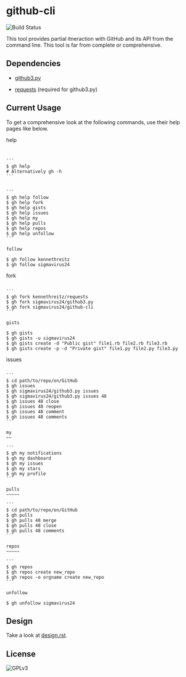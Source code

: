 github-cli
==========

![Build Status](https://secure.travis-ci.org/sigmavirus24/github-cli.png?branch=master)
 
This tool provides partial itneraction with GitHub and its API from the 
command line. This tool is far from complete or comprehensive.

Dependencies
------------

- [github3.py](https://github.com/sigmavirus24/github3.py)

- [requests](https://github.com/kennethreitz/requests) (required for 
  github3.py)

Current Usage
-------------

To get a comprehensive look at the following commands, use their help pages 
like below.

help
~~~~


```
$ gh help
# Alternatively gh -h
```


```
$ gh help follow
$ gh help fork
$ gh help gists
$ gh help issues
$ gh help my
$ gh help pulls
$ gh help repos
$ gh help unfollow
```

follow
~~~~~~

```
$ gh follow kennethreitz
$ gh follow sigmavirus24
```

fork
~~~~

```
$ gh fork kennethreitz/requests
$ gh fork sigmavirus24/github3.py
$ gh fork sigmavirus24/github-cli
```

gists
~~~~~

```
$ gh gists
$ gh gists -u sigmavirus24
$ gh gists create -d "Public gist" file1.rb file2.rb file3.rb
$ gh gists create -p -d "Private gist" file1.py file2.py file3.py
```

issues
~~~~~~

```
$ cd path/to/repo/on/GitHub
$ gh issues
$ gh sigmavirus24/github3.py issues
$ gh sigmavirus24/github3.py issues 48
$ gh issues 48 close
$ gh issues 48 reopen
$ gh issues 48 comment
$ gh issues 48 comments
```

my
~~

```
$ gh my notifications
$ gh my dashboard
$ gh my issues
$ gh my stars
$ gh my profile
```

pulls
~~~~~

```
$ cd path/to/repo/on/GitHub
$ gh pulls
$ gh pulls 48 merge
$ gh pulls 48 close
$ gh pulls 48 comments
```

repos
~~~~~

```
$ gh repos
$ gh repos create new_repo
$ gh repos -o orgname create new_repo
```

unfollow
~~~~~~~~

```
$ gh unfollow sigmavirus24
```

Design
------

Take a look at 
[design.rst](https://github.com/sigmavirus24/github-cli/blob/master/design.rst).

License
-------

![GPLv3](http://gplv3.fsf.org/gplv3-127x51.png)

